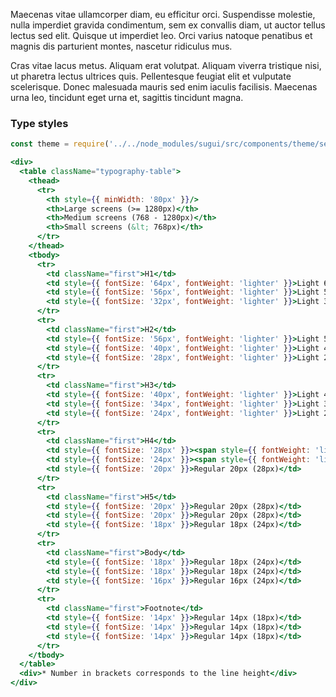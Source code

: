 Maecenas vitae ullamcorper diam, eu efficitur orci. Suspendisse molestie, nulla imperdiet gravida condimentum, sem ex convallis diam, ut auctor tellus lectus sed elit. Quisque ut imperdiet leo. Orci varius natoque penatibus et magnis dis parturient montes, nascetur ridiculus mus.

Cras vitae lacus metus. Aliquam erat volutpat. Aliquam viverra tristique nisi, ut pharetra lectus ultrices quis. Pellentesque feugiat elit et vulputate scelerisque. Donec malesuada mauris sed enim iaculis facilisis. Maecenas urna leo, tincidunt eget urna et, sagittis tincidunt magna.

<style>
.weight {
  font-size: 35px;
  margin-right: 20px;
}
</style>

### Type styles

<style>
.typography-table { width: 100%; }

.typography-table th {
  border-bottom: 1px solid #CCC;
  background-color: #F4F4F4;
  height: 40px;
}
.typography-table td {
  border-bottom: 1px solid #CCC;
  text-align: center;
  height: 50px;
}
.typography-table .first {
  background-color: #F4F4F4;
}
</style>

```jsx noeditor
const theme = require('../../node_modules/sugui/src/components/theme/settings.js').default;

<div>
  <table className="typography-table">
    <thead>
      <tr>
        <th style={{ minWidth: '80px' }}/>
        <th>Large screens (>= 1280px)</th>
        <th>Medium screens (768 - 1280px)</th>
        <th>Small screens (&lt; 768px)</th>
      </tr>
    </thead>
    <tbody>
      <tr>
        <td className="first">H1</td>
        <td style={{ fontSize: '64px', fontWeight: 'lighter' }}>Light 64px (72px)</td>
        <td style={{ fontSize: '56px', fontWeight: 'lighter' }}>Light 56px (62px)</td>
        <td style={{ fontSize: '32px', fontWeight: 'lighter' }}>Light 32px (40px)</td>
      </tr>
      <tr>
        <td className="first">H2</td>
        <td style={{ fontSize: '56px', fontWeight: 'lighter' }}>Light 56px (62px)</td>
        <td style={{ fontSize: '40px', fontWeight: 'lighter' }}>Light 40px (48px)</td>
        <td style={{ fontSize: '28px', fontWeight: 'lighter' }}>Light 28px (36px)</td>
      </tr>
      <tr>
        <td className="first">H3</td>
        <td style={{ fontSize: '40px', fontWeight: 'lighter' }}>Light 40px (48px)</td>
        <td style={{ fontSize: '34px', fontWeight: 'lighter' }}>Light 34px (40px)</td>
        <td style={{ fontSize: '24px', fontWeight: 'lighter' }}>Light 24px (30px)</td>
      </tr>
      <tr>
        <td className="first">H4</td>
        <td style={{ fontSize: '28px' }}><span style={{ fontWeight: 'light' }}>Light / </span><span style={{ fontWeight: 'bold' }}>Bold</span> 28px (34px)</td>
        <td style={{ fontSize: '24px' }}><span style={{ fontWeight: 'light' }}>Light / </span><span style={{ fontWeight: 'bold' }}>Bold</span> 24px (30px)</td>
        <td style={{ fontSize: '20px' }}>Regular 20px (28px)</td>
      </tr>
      <tr>
        <td className="first">H5</td>
        <td style={{ fontSize: '20px' }}>Regular 20px (28px)</td>
        <td style={{ fontSize: '20px' }}>Regular 20px (28px)</td>
        <td style={{ fontSize: '18px' }}>Regular 18px (24px)</td>
      </tr>
      <tr>
        <td className="first">Body</td>
        <td style={{ fontSize: '18px' }}>Regular 18px (24px)</td>
        <td style={{ fontSize: '18px' }}>Regular 18px (24px)</td>
        <td style={{ fontSize: '16px' }}>Regular 16px (24px)</td>
      </tr>
      <tr>
        <td className="first">Footnote</td>
        <td style={{ fontSize: '14px' }}>Regular 14px (18px)</td>
        <td style={{ fontSize: '14px' }}>Regular 14px (18px)</td>
        <td style={{ fontSize: '14px' }}>Regular 14px (18px)</td>
      </tr>
    </tbody>
  </table>
  <div>* Number in brackets corresponds to the line height</div>
</div>
```

